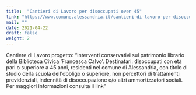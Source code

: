 ```yaml
---
title:  "Cantieri di Lavoro per disoccupati over 45"
link: "https://www.comune.alessandria.it/cantieri-di-lavoro-per-disoccupati-over-45"
mail: ""
date: 2021-04-22
draft: false
weight: 2
---
```


Cantiere di Lavoro progetto: “Interventi conservativi sul patrimonio librario della Biblioteca Civica ‘Francesca Calvo’. Destinatari: disoccupati con età pari o superiore a 45 anni, residenti nel comune di Alessandria, con titolo di studio della scuola dell'obbligo o superiore, non percettori di trattamenti previdenziali, indennità di disoccupazione e/o altri ammortizzatori sociali. Per maggiori informazioni consulta il link"
